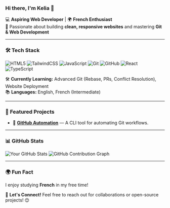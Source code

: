 ### Hi there, I'm Kelia 👋

💻 **Aspiring Web Developer** | 🌍 **French Enthusiast**  
🚀 Passionate about building **clean, responsive websites** and mastering **Git & Web Development**

---

### 🛠 **Tech Stack**

![HTML5](https://img.shields.io/badge/HTML5-E34F26?style=for-the-badge&logo=html5&logoColor=white)
![TailwindCSS](https://img.shields.io/badge/TailwindCSS-06B6D4?style=for-the-badge&logo=tailwindcss&logoColor=white)
![JavaScript](https://img.shields.io/badge/JavaScript-F7DF1E?style=for-the-badge&logo=javascript&logoColor=black)
![Git](https://img.shields.io/badge/Git-F05032?style=for-the-badge&logo=git&logoColor=white)
![GitHub](https://img.shields.io/badge/GitHub-181717?style=for-the-badge&logo=github&logoColor=white)
![React](https://img.shields.io/badge/React-20232a?style=for-the-badge&logo=react&logoColor=61DAFB)
![TypeScript](https://img.shields.io/badge/TypeScript-3178C6?style=for-the-badge&logo=typescript&logoColor=white)

🛠 **Currently Learning:** Advanced Git (Rebase, PRs, Conflict Resolution), Website Deployment  
📚 **Languages:** English, French (Intermediate)

---

### 🚀 **Featured Projects**

- 💾 **[GitHub Automation](https://github.com/kelia01/github-automation-tool)** — A CLI tool for automating Git workflows.

---

### 📊 **GitHub Stats**
![Your GitHub Stats](https://github-readme-stats.vercel.app/api?username=kelia01&show_icons=true&theme=radical)
![GitHub Contribution Graph](https://github-readme-activity-graph.cyclic.app/graph?username=kelia01&theme=dracula)

---

### 🌍 **Fun Fact**
I enjoy studying **French** in my free time! 

💬 **Let's Connect!** Feel free to reach out for collaborations or open-source projects! 😊
